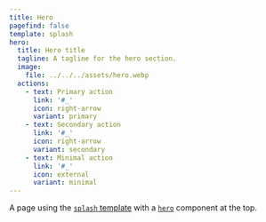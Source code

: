```yaml
---
title: Hero
pagefind: false
template: splash
hero:
  title: Hero title
  tagline: A tagline for the hero section.
  image:
    file: ../../../assets/hero.webp
  actions:
    - text: Primary action
      link: '#_'
      icon: right-arrow
      variant: primary
    - text: Secondary action
      link: '#_'
      icon: right-arrow
      variant: secondary
    - text: Minimal action
      link: '#_'
      icon: external
      variant: minimal
---
```


A page using the [`splash` template](https://starlight.astro.build/reference/frontmatter/#template) with a [`hero`](https://starlight.astro.build/reference/frontmatter/#banner) component at the top.

